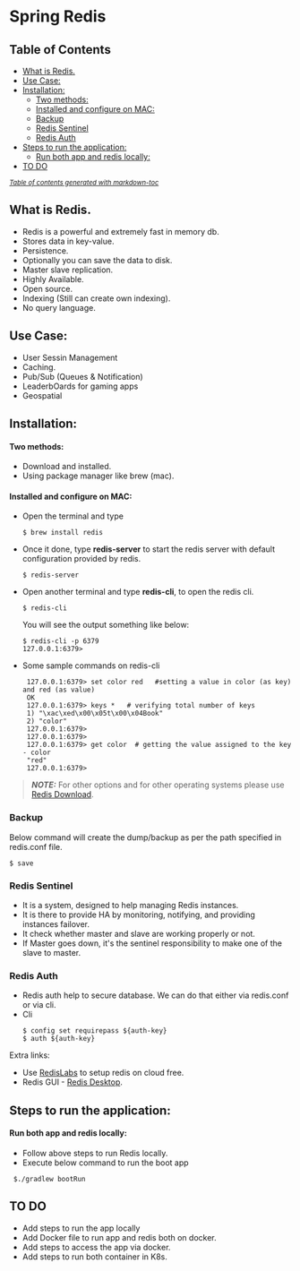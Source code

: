 # Spring Redis

## Table of Contents
- [What is Redis.](#what-is-redis)
- [Use Case:](#use-case-)
- [Installation:](#installation-)
    + [Two methods:](#two-methods-)
    + [Installed and configure on MAC:](#installed-and-configure-on-mac-)
  * [Backup](#backup)
  * [Redis Sentinel](#redis-sentinel)
  * [Redis Auth](#redis-auth)
- [Steps to run the application:](#steps-to-run-the-application-)
    + [Run both app and redis locally:](#run-both-app-and-redis-locally-)
- [TO DO](#to-do)

<small><i><a href='http://ecotrust-canada.github.io/markdown-toc/'>Table of contents generated with markdown-toc</a></i></small>


## What is Redis.

 - Redis is a powerful and extremely fast in memory db.   
 - Stores data in key-value.   
 - Persistence.  
 - Optionally you can save the data to disk.   
 - Master slave replication.  
 - Highly Available.   
 - Open source.  
 - Indexing (Still can create own indexing).  
 - No query language.  


## Use Case:
 - User Sessin Management
 - Caching.
 - Pub/Sub (Queues & Notification)
 - LeaderbOards for gaming apps
 - Geospatial
 
 
## Installation:
#### Two methods:
 - Download and installed.
 - Using package manager like brew (mac).
 

#### Installed and configure on MAC:
 - Open the terminal and type
   ```
   $ brew install redis
   ```
 - Once it done, type **redis-server** to start the redis server with default configuration provided by redis.
   ```
   $ redis-server
   ```   
 - Open another terminal and type **redis-cli**, to open the redis cli.
   ```
   $ redis-cli
   ```  
   You will see the output something like below:
   ```
   $ redis-cli -p 6379
   127.0.0.1:6379> 
   ```
   
 - Some sample commands on redis-cli
   ```
    127.0.0.1:6379> set color red   #setting a value in color (as key) and red (as value)
    OK
    127.0.0.1:6379> keys *   # verifying total number of keys
    1) "\xac\xed\x00\x05t\x00\x04Book"
    2) "color"
    127.0.0.1:6379> 
    127.0.0.1:6379> 
    127.0.0.1:6379> get color  # getting the value assigned to the key - color
    "red"
    127.0.0.1:6379> 
   ```  
> **_NOTE:_**  For other options and for other operating systems please use [Redis Download](https://redis.io/download).



### Backup
   Below command will create the dump/backup as per the path specified in redis.conf file. 
   ```
   $ save
   ```
   
### Redis Sentinel
  - It is a system, designed to help managing Redis instances.
  - It is there to provide HA by monitoring, notifying, and providing instances failover. 
  - It check whether master and slave are working properly or not.
  - If Master goes down, it's the sentinel responsibility to make one of the slave to master.  
  
  
### Redis Auth
  - Redis auth help to secure database. We can do that either via redis.conf or via cli.
  - Cli
    ```
    $ config set requirepass ${auth-key}
    $ auth ${auth-key}

    ``` 


Extra links:
 - Use [RedisLabs](https://redislabs.com/) to setup redis on cloud free.
 - Redis GUI - [Redis Desktop](https://rdm.dev/).
 
 
## Steps to run the application:
#### Run both app and redis locally:
 * Follow above steps to run Redis locally.
 * Execute below command to run the boot app
 ```
  $./gradlew bootRun

 ```
 
 
 ## TO DO
 * Add steps to run the app locally
 * Add Docker file to run app and redis both on docker.
 * Add steps to access the app via docker.
 * Add steps to run both container in K8s.
 
 